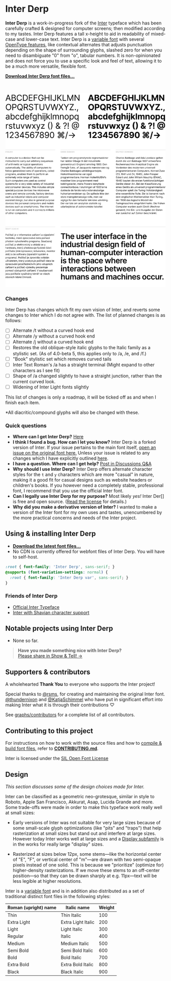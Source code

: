 # Inter Derp

**Inter Derp** is a work-in-progress fork of the [Inter](https://github.com/rsms/inter) typeface which has been carefully crafted & designed for computer screens; then modified according to my tastes.
Inter Derp features a tall x-height to aid in readability of mixed-case and lower-case text.
Inter Derp is a [variable font](https://rsms.me/inter/#variable) with
several [OpenType features](https://rsms.me/inter/#features), like contextual alternates that adjusts punctuation depending on the shape of surrounding glyphs, slashed zero for when you need to disambiguate "0" from "o", tabular numbers. It is non-opinionated and does not force you to use a specific look and feel of text, allowing it to be a much more versatile, flexible font.

[**Download Inter Derp font files…**](https://github.com/hydino2085143/inter-derp/releases/latest)

<br>

[![Sample](misc/readme/intro.png)](https://rsms.me/inter/samples/)

### Changes
Inter Derp has changes which fit my own vision of Inter, and reverts some changes to Inter which I do not agree with. The list of planned changes is as follows:
- [ ] Alternate /t without a curved hook end
- [ ] Alternate /y without a curved hook end
- [ ] Alternate /j without a curved hook end
- [ ] Restores the old oblique-style italic glyphs to the Italic family as a stylistic set. (As of 4.0-beta 5, this applies only to /a, /e, and /f.)
- [ ] "Book" stylistic set which removes curved tails
- [ ] Inter Text Roman's /a has a straight terminal (Might expand to other characters as I see fit)
- [ ] Shape of /a changed slightly to have a straight junction, rather than the current curved look.
- [ ] Widening of Inter Light fonts slightly

This list of changes is only a roadmap, it will be ticked off as and when I finish each item.

*All diacritic/compound glyphs will also be changed with these.

### Quick questions

- **Where can I get Inter Derp?** [Here](https://github.com/hydino2085143/inter-derp/releases/latest)
- **I think I found a bug. How can I let you know?** Inter Derp is a forked version of Inter. If your issue pertains to the main font itself, [open an issue on the original font here.](https://github.com/rsms/inter/issues/new?template=bug_report.md) Unless your issue is related to any changes which I have explicitly outlined [here](https://github.com/hydino2085143/inter-derp#changes).
- **I have a question. Where can I get help?** [Post in Discussions Q&A](https://github.com/hydino2085143/inter-derp/discussions/categories/q-a)
- **Why should I use Inter Derp?** Inter Derp offers alternate character styles for the `t` and `y` characters which are more "casual" in nature, making it a good fit for casual designs such as website headers or children's books. If you however need a completely stable, professional font, I recommend that you use the official Inter font.
- **Can I legally use Inter Derp for my purpose?** Most likely _yes!_ Inter Der[] is free and open source.
  ([Read the license](LICENSE.txt) for details.)
- **Why did you make a derivative version of Inter?** I wanted to make a version of the Inter font for my own uses and tastes, unencumbered by the more practical concerns and needs of the Inter project. 

## Using & installing Inter Derp

- [**Download the latest font files…**](https://github.com/hydino2085143/inter-derp/releases/latest)
- No CDN is currently offered for webfont files of Inter Derp. You will have to self-host.

```css
:root { font-family: 'Inter Derp', sans-serif; }
@supports (font-variation-settings: normal) {
  :root { font-family: 'Inter Derp var', sans-serif; }
}
```

### Friends of Inter Derp
- [Official Inter Typeface](https://github.com/rsms/inter)
- [Inter with Shavian character support](https://github.com/Shavian-info/interalia)


## Notable projects using Inter Derp
- None so far.


> **Have you made something nice with Inter Derp?**<br>
> [Please share in Show & Tell! →](https://github.com/hydino2085143/inter-derp/discussions/categories/show-and-tell)


## Supporters & contributors

A wholehearted **Thank You** to everyone who supports the Inter project!

Special thanks to
[@rsms](https://github.com/rsms), for creating and maintaining the original Inter font.
[@thundernixon](https://github.com/thundernixon) and
[@KatjaSchimmel](https://github.com/KatjaSchimmel)
who have put in significant effort into making Inter what it is through
their contributions ♡

See [graphs/contributors](https://github.com/hydino2085143/inter-derp/graphs/contributors)
for a complete list of all contributors.


## Contributing to this project

For instructions on how to work with the source files and how to
[compile & build font files](CONTRIBUTING.md#compiling-font-files),
refer to [**CONTRIBUTING.md**](CONTRIBUTING.md).

Inter is licensed under the [SIL Open Font License](LICENSE.txt)


## Design

_This section discusses some of the design choices made for Inter._

Inter can be classified as a geometric neo-grotesque, similar in style to Roboto, Apple San Francisco, Akkurat, Asap, Lucida Grande and more. Some trade-offs were made in order to make this typeface work really well at small sizes:

- Early versions of Inter was not suitable for very large sizes because of some small-scale glyph optimizations (like "pits" and "traps") that help rasterization at small sizes but stand out and interfere at large sizes. However today Inter works well at large sizes and a [Display subfamily](https://github.com/rsms/inter/releases/tag/display-beta-1) is in the works for really large "display" sizes.

- Rasterized at sizes below 12px, some stems—like the horizontal center of "E", "F", or vertical center of "m"—are drawn with two semi-opaque pixels instead of one solid. This is because we "prioritize" (optimize for) higher-density rasterizations. If we move these stems to an off-center position—so that they can be drawn sharply at e.g. 11px—text will be less legible at higher resolutions.

Inter is a [variable font](https://rsms.me/inter/#variable) and is in addition also distributed as a set of traditional distinct font files in the following styles:

| Roman (upright) name | Italic name          | Weight
| -------------------- | -------------------- | ------------
| Thin                 | Thin Italic          | 100
| Extra Light          | Extra Light Italic   | 200
| Light                | Light Italic         | 300
| Regular              | Italic               | 400
| Medium               | Medium Italic        | 500
| Semi Bold            | Semi Bold Italic     | 600
| Bold                 | Bold Italic          | 700
| Extra Bold           | Extra Bold Italic    | 800
| Black                | Black Italic         | 900
